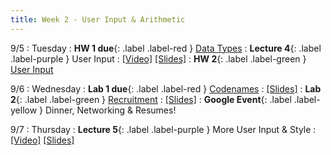 ```yaml
---
title: Week 2 - User Input & Arithmetic
---
```


9/5 
: Tuesday
: **HW 1 due**{: .label .label-red } [Data Types](https://edstem.org/us/courses/41440/lessons/70331/slides/402532)
: **Lecture 4**{: .label .label-purple } User Input
  : [\[Video\]](https://www.youtube.com/watch?v=IIMqerzfx6k) [\[Slides\]](https://edstem.org/us/courses/41440/lessons/70332/slides/407211)
: **HW 2**{: .label .label-green } [User Input](https://edstem.org/us/courses/41440/lessons/70332/slides/406879)

9/6
: Wednesday
: **Lab 1 due**{: .label .label-red } [Codenames](https://edstem.org/us/courses/41440/lessons/74324/slides/404451)
  : [\[Slides\]](https://edstem.org/us/courses/41440/lessons/70330/slides/376323)
: **Lab 2**{: .label .label-green } [Recruitment](https://edstem.org/us/courses/41440/lessons/75000/slides/407182)
  : [\[Slides\]](https://edstem.org/us/courses/41440/lessons/75000/slides/407311)
: **Google Event**{: .label .label-yellow } Dinner, Networking & Resumes!

9/7 
: Thursday
: **Lecture 5**{: .label .label-purple } More User Input & Style
  : [\[Video\]](https://edstem.org/us/courses/41440/lessons/70332/slides/407602) [\[Slides\]](https://edstem.org/us/courses/41440/lessons/70332/slides/407603)